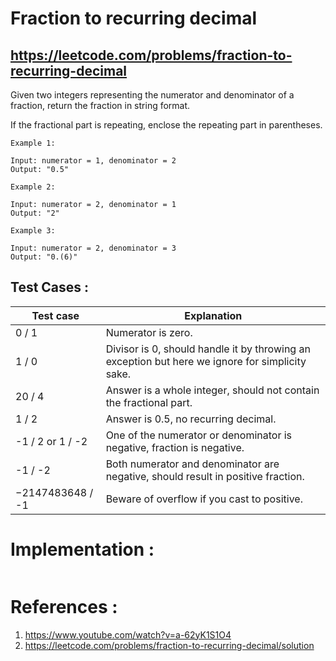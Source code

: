 # Fraction to recurring decimal
## https://leetcode.com/problems/fraction-to-recurring-decimal

Given two integers representing the numerator and denominator of a fraction, return the fraction in string format.

If the fractional part is repeating, enclose the repeating part in parentheses.
```
Example 1:

Input: numerator = 1, denominator = 2
Output: "0.5"

Example 2:

Input: numerator = 2, denominator = 1
Output: "2"

Example 3:

Input: numerator = 2, denominator = 3
Output: "0.(6)"
```

## Test Cases :

| Test case  | Explanation |
| ------------- | ------------- |
| 0 / 1  | Numerator is zero.  |
| 1 / 0  | Divisor is 0, should handle it by throwing an exception but here we ignore for simplicity sake.  |
| 20 / 4  | Answer is a whole integer, should not contain the fractional part.  |
| 1 / 2  | Answer is 0.5, no recurring decimal.  |
| -1 / 2 or 1 / -2  | One of the numerator or denominator is negative, fraction is negative.  |
| -1 / -2  | Both numerator and denominator are negative, should result in positive fraction.  |
| −2147483648 / -1  | Beware of overflow if you cast to positive.  |


# Implementation :
```java

```

# References :
1. https://www.youtube.com/watch?v=a-62yK1S1O4
2. https://leetcode.com/problems/fraction-to-recurring-decimal/solution
